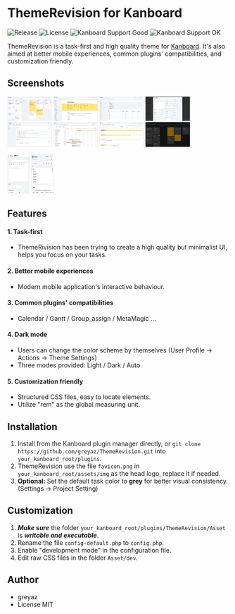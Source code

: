 # ThemeRevision for Kanboard
![Release](https://img.shields.io/github/v/release/greyaz/ThemeRevision?color=%2332ab3d&style=flat-square)
![License](https://img.shields.io/github/license/greyaz/ThemeRevision?color=%233860f4&style=flat-square)
![Kanboard Support Good](https://img.shields.io/static/v1?label=Kanboard&message=%E2%89%A51.2.22%20Good&color=green&style=flat-square)
![Kanboard Support OK](https://img.shields.io/static/v1?label=Kanboard&message=%E2%89%A51.2.8%20OK&color=%23f7c400&style=flat-square)

ThemeRevision is a task-first and high quality theme for [Kanboard](https://github.com/kanboard/kanboard). It's also aimed at better mobile experiences, common plugins' compatibilities, and customization friendly.

## Screenshots
<img src="Screenshots/1.png" width="20%"> <img src="Screenshots/2.png" width="20%"> <img src="Screenshots/4.png" width="20%"> <img src="Screenshots/3.png" width="20%"> <img src="Screenshots/6.png" width="20%"> <img src="Screenshots/8.png" width="20%"> <img src="Screenshots/9.png" width="20%"> <img src="Screenshots/7.png" width="20%">

<img src="Screenshots/10.png" width="10%"> <img src="Screenshots/11.png" width="10%">

## Features
#### 1. Task-first
* ThemeRivision has been trying to create a high quality but minimalist UI, helps you focus on your tasks.

#### 2. Better mobile experiences
* Modern mobile application's interactive behaviour.

#### 3. Common plugins' compatibilities
* Calendar / Gantt / Group_assign / MetaMagic ...

#### 4. Dark mode

* Users can change the color scheme by themselves (User Profile -> Actions -> Theme Settings)
* Three modes provided: Light / Dark / Auto

#### 5. Customization friendly

* Structured CSS files, easy to locate elements.  
* Utilize "rem" as the global measuring unit.

## Installation
1. Install from the Kanboard plugin manager directly, or `git clone https://github.com/greyaz/ThemeRevision.git` into `your_kanboard_root/plugins`.
2. ThemeRevision use the file `favicon.png` in `your_kanboard_root/assets/img` as the head logo, replace it if needed.
3. **Optional:** Set the default task color to **grey** for better visual consistency. (Settings -> Project Setting)

## Customization
1. ***Make sure*** the folder `your_kanboard_root/plugins/ThemeRevision/Asset` is ***writable and executable***.
2. Rename the file `config-default.php` to `config.php`.
3. Enable "development mode" in the configuration file.
4. Edit raw CSS files in the folder `Asset/dev`.

## Author
- greyaz
- License MIT
